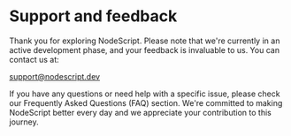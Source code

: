 # Support and feedback

Thank you for exploring NodeScript. Please note that we're currently in an active development phase, and your feedback is invaluable to us. You can contact us at: 

[support@nodescript.dev](mailto:support@nodescript.dev)

If you have any questions or need help with a specific issue, please check our Frequently Asked Questions (FAQ) section. We're committed to making NodeScript better every day and we appreciate your contribution to this journey.
<script>
    var checkSlaask = setInterval(function() {
    if (window._slaask) {
        window._slaask.show();
        clearInterval(checkSlaask);
    }
}, 100); 
</script>